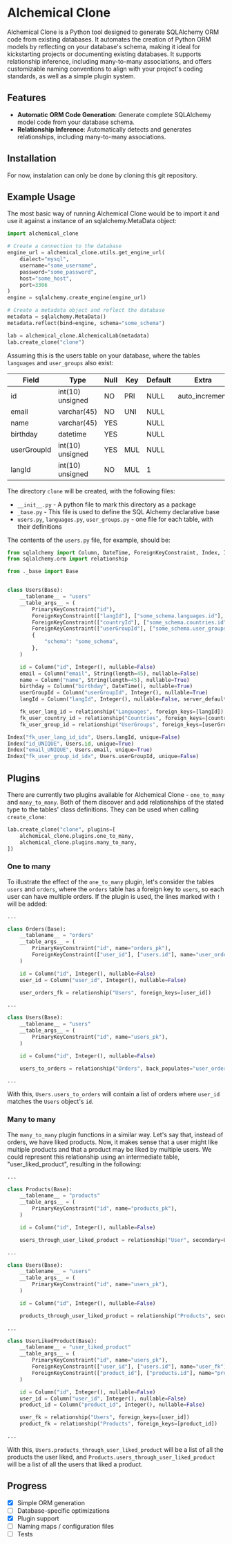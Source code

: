 # Alchemical Clone

Alchemical Clone is a Python tool designed to generate SQLAlchemy ORM code from existing databases. It automates the creation of Python ORM models by reflecting on your database's schema, making it ideal for kickstarting projects or documenting existing databases. It supports relationship inference, including many-to-many associations, and offers customizable naming conventions to align with your project's coding standards, as well as a simple plugin system.

## Features

- **Automatic ORM Code Generation**: Generate complete SQLAlchemy model code from your database schema.
- **Relationship Inference**: Automatically detects and generates relationships, including many-to-many associations.

## Installation

For now, instalation can only be done by cloning this git repository.

## Example Usage

The most basic way of running Alchemical Clone would be to import it and use it against a instance of an sqlalchemy.MetaData object:

```python
import alchemical_clone

# Create a connection to the database
engine_url = alchemical_clone.utils.get_engine_url(
    dialect="mysql", 
    username="some_username", 
    password="some_password", 
    host="some_host", 
    port=3306
)
engine = sqlalchemy.create_engine(engine_url)

# Create a metadata object and reflect the database
metadata = sqlalchemy.MetaData()
metadata.reflect(bind=engine, schema="some_schema")

lab = alchemical_clone.AlchemicalLab(metadata)
lab.create_clone("clone")
```

Assuming this is the users table on your database, where the tables `languages` and `user_groups` also exist:

| Field       | Type             | Null | Key | Default | Extra          |
|-------------|------------------|------|-----|---------|----------------|
| id          | int(10) unsigned | NO   | PRI | NULL    | auto_increment |
| email       | varchar(45)      | NO   | UNI | NULL    |                |
| name        | varchar(45)      | YES  |     | NULL    |                |
| birthday    | datetime         | YES  |     | NULL    |                |
| userGroupId | int(10) unsigned | YES  | MUL | NULL    |                |
| langId      | int(10) unsigned | NO   | MUL | 1       |                |

The directory `clone` will be created, with the following files:
* `__init__.py` - A python file to mark this directory as a package
* `_base.py` - This file is used to define the SQL Alchemy declarative base
* `users.py`, `languages.py`, `user_groups.py` - one file for each table, with their definitions

The contents of the `users.py` file, for example, should be:

```python
from sqlalchemy import Column, DateTime, ForeignKeyConstraint, Index, Integer, PrimaryKeyConstraint, String
from sqlalchemy.orm import relationship

from ._base import Base


class Users(Base):
    __tablename__ = "users"
    __table_args__ = (
        PrimaryKeyConstraint("id"),
        ForeignKeyConstraint(["langId"], ["some_schema.languages.id"], name="fk_user_lang_id", onupdate="CASCADE"),
        ForeignKeyConstraint(["countryId"], ["some_schema.countries.id"], name="fk_user_country_id", onupdate="CASCADE"),
        ForeignKeyConstraint(["userGroupId"], ["some_schema.user_groups.id"], name="fk_user_group_id", onupdate="CASCADE"),
        {
            "schema": "some_schema",
        },
    )

    id = Column("id", Integer(), nullable=False)
    email = Column("email", String(length=45), nullable=False)
    name = Column("name", String(length=45), nullable=True)
    birthday = Column("birthday", DateTime(), nullable=True)
    userGroupId = Column("userGroupId", Integer(), nullable=True)
    langId = Column("langId", Integer(), nullable=False, server_default="'1'")

    fk_user_lang_id = relationship("Languages", foreign_keys=[langId])
    fk_user_country_id = relationship("Countries", foreign_keys=[countryId])
    fk_user_group_id = relationship("UserGroups", foreign_keys=[userGroupId])

Index("fk_user_lang_id_idx", Users.langId, unique=False)
Index("id_UNIQUE", Users.id, unique=True)
Index("email_UNIQUE", Users.email, unique=True)
Index("fk_user_group_id_idx", Users.userGroupId, unique=False)
```

## Plugins
There are currently two plugins available for Alchemical Clone - `one_to_many` and `many_to_many`. Both of them discover and add relationships of the stated type to the tables' class definitions. They can be used when calling `create_clone`:

```python
lab.create_clone("clone", plugins=[
    alchemical_clone.plugins.one_to_many,
    alchemical_clone.plugins.many_to_many,
])
```

### One to many
To illustrate the effect of the `one_to_many` plugin, let's consider the tables `users` and `orders`, where the `orders` table has a foreign key to `users`, so each user can have multiple orders. If the plugin is used, the lines marked with `!` will be added:

```python
...

class Orders(Base):
    __tablename__ = "orders"
    __table_args__ = (
        PrimaryKeyConstraint("id", name="orders_pk"),
        ForeignKeyConstraint(["user_id"], ["users.id"], name="user_orders_fk"),
    )

    id = Column("id", Integer(), nullable=False)
    user_id = Column("user_id", Integer(), nullable=False)

    user_orders_fk = relationship("Users", foreign_keys=[user_id])

...

class Users(Base):
    __tablename__ = "users"
    __table_args__ = (
        PrimaryKeyConstraint("id", name="users_pk"),
    )

    id = Column("id", Integer(), nullable=False)

    users_to_orders = relationship("Orders", back_populates="user_orders_fk", viewonly=True)  # !

...
```

With this, `Users.users_to_orders` will contain a list of orders where `user_id` matches the `Users` object's `id`.

### Many to many
The `many_to_many` plugin functions in a similar way. Let's say that, instead of orders, we have liked products. Now, it makes sense that a user might like multiple products and that a product may be liked by multiple users. We could represent this relationship using an intermediate table, "user_liked_product", resulting in the following:

```python
...

class Products(Base):
    __tablename__ = "products"
    __table_args__ = (
        PrimaryKeyConstraint("id", name="products_pk"),
    )

    id = Column("id", Integer(), nullable=False)

    users_through_user_liked_product = relationship("User", secondary=UserLikedProduct.__table__, back_populates="products_through_user_liked_product", viewonly=True)  # !

...

class Users(Base):
    __tablename__ = "users"
    __table_args__ = (
        PrimaryKeyConstraint("id", name="users_pk"),
    )

    id = Column("id", Integer(), nullable=False)

    products_through_user_liked_product = relationship("Products", secondary=UserLikedProduct.__table__, back_populates="users_through_user_liked_product", viewonly=True)  # !

...

class UserLikedProduct(Base):
    __tablename__ = "user_liked_product"
    __table_args__ = (
        PrimaryKeyConstraint("id", name="users_pk"),
        ForeignKeyConstraint(["user_id"], ["users.id"], name="user_fk"),
        ForeignKeyConstraint(["product_id"], ["products.id"], name="product_fk"),
    )

    id = Column("id", Integer(), nullable=False)
    user_id = Column("user_id", Integer(), nullable=False)
    product_id = Column("product_id", Integer(), nullable=False)

    user_fk = relationship("Users", foreign_keys=[user_id])
    product_fk = relationship("Products", foreign_keys=[product_id])

...


```

With this, `Users.products_through_user_liked_product` will be a list of all the products the user liked, and `Products.users_through_user_liked_product` will be a list of all the users that liked a product.


## Progress

- [x] Simple ORM generation
- [ ] Database-specific optimizations
- [x] Plugin support
- [ ] Naming maps / configuration files
- [ ] Tests
